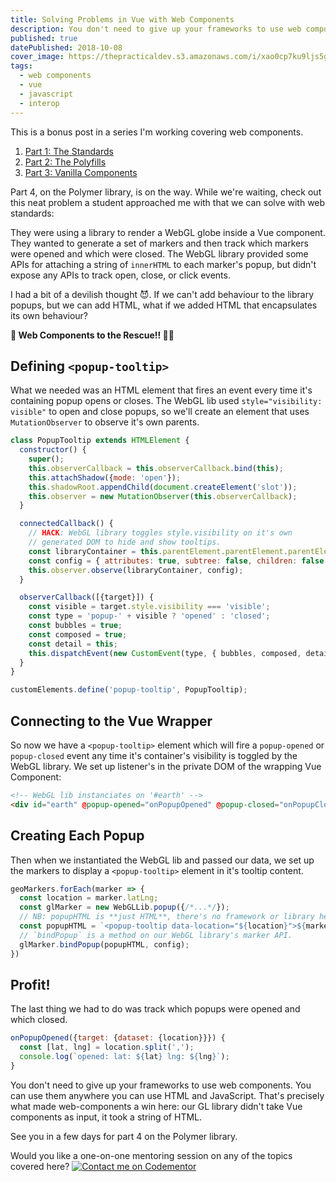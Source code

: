 ```yaml
---
title: Solving Problems in Vue with Web Components
description: You don't need to give up your frameworks to use web components. You can use them anywhere you can use HTML and JavaScript.
published: true
datePublished: 2018-10-08
cover_image: https://thepracticaldev.s3.amazonaws.com/i/xao0cp7ku9ljs5g4sp8p.png
tags:
  - web components
  - vue
  - javascript
  - interop
---
```


This is a bonus post in a series I'm working covering web components.

1. [Part 1: The Standards](../lets-build-web-components/part-1-the-standards/)
1. [Part 2: The Polyfills](../lets-build-web-components/part-2-the-polyfills/)
1. [Part 3: Vanilla Components](../lets-build-web-components/part-3-vanilla-components/)

Part 4, on the Polymer library, is on the way. While we're waiting, check out
this neat problem a student approached me with that we can solve with web
standards:

They were using a library to render a WebGL globe inside a Vue component. They
wanted to generate a set of markers and then track which markers were opened
and which were closed. The WebGL library provided some APIs for attaching a
string of `innerHTML` to each marker's popup, but didn't expose any APIs to
track open, close, or click events.

I had a bit of a devilish thought 😈. If we can't add behaviour to the library
popups, but we can add HTML, what if we added HTML that encapsulates its own
behaviour?

**🎩 Web Components to the Rescue!! 👨‍💻**

## Defining `<popup-tooltip>`

What we needed was an HTML element that fires an event every time it's
containing popup opens or closes. The WebGL lib used `style="visibility:
visible"` to open and close popups, so we'll create an element that uses
`MutationObserver` to observe it's own parents.

```js
class PopupTooltip extends HTMLElement {
  constructor() {
    super();
    this.observerCallback = this.observerCallback.bind(this);
    this.attachShadow({mode: 'open'});
    this.shadowRoot.appendChild(document.createElement('slot'));
    this.observer = new MutationObserver(this.observerCallback);
  }

  connectedCallback() {
    // HACK: WebGL library toggles style.visibility on it's own
    // generated DOM to hide and show tooltips.
    const libraryContainer = this.parentElement.parentElement.parentElement;
    const config = { attributes: true, subtree: false, children: false };
    this.observer.observe(libraryContainer, config);
  }

  observerCallback([{target}]) {
    const visible = target.style.visibility === 'visible';
    const type = 'popup-' + visible ? 'opened' : 'closed';
    const bubbles = true;
    const composed = true;
    const detail = this;
    this.dispatchEvent(new CustomEvent(type, { bubbles, composed, detail }));
  }
}

customElements.define('popup-tooltip', PopupTooltip);
```

## Connecting to the Vue Wrapper

So now we have a `<popup-tooltip>` element which will fire a `popup-opened` or
`popup-closed` event any time it's container's visibility is toggled by the
WebGL library. We set up listener's in the private DOM of the wrapping Vue
Component:

```html
<!-- WebGL lib instanciates on '#earth' -->
<div id="earth" @popup-opened="onPopupOpened" @popup-closed="onPopupClosed"></div>
```

## Creating Each Popup

Then when we instantiated the WebGL lib and passed our data, we set up the
markers to display a `<popup-tooltip>` element in it's tooltip content.

```js
geoMarkers.forEach(marker => {
  const location = marker.latLng;
  const glMarker = new WebGLLib.popup({/*...*/});
  // NB: popupHTML is **just HTML**, there's no framework or library here.
  const popupHTML = `<popup-tooltip data-location="${location}">${marker.title}</popup-tooltip>`;
  // `bindPopup` is a method on our WebGL library's marker API.
  glMarker.bindPopup(popupHTML, config);
})
```

## Profit!

The last thing we had to do was track which popups were opened and which
closed.

```js
onPopupOpened({target: {dataset: {location}}}) {
  const [lat, lng] = location.split(',');
  console.log(`opened: lat: ${lat} lng: ${lng}`);
}
```

You don't need to give up your frameworks to use web components. You can use
them anywhere you can use HTML and JavaScript. That's precisely what made
web-components a win here: our GL library didn't take Vue components as input,
it took a string of HTML.

See you in a few days for part 4 on the Polymer library.

Would you like a one-on-one mentoring session on any of the topics covered
here? [![Contact me on
Codementor](https://cdn.codementor.io/badges/contact_me_github.svg)](https://www.codementor.io/bennyp?utm_source=github&utm_medium=button&utm_term=bennyp&utm_campaign=github)


